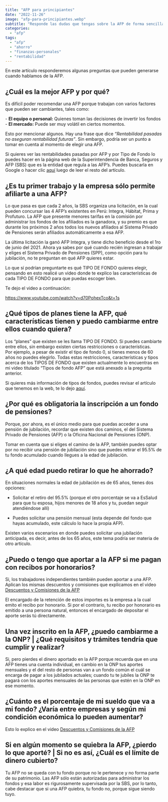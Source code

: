 ```yaml
---
title: "AFP para principiantes"
date: "2022-11-26"
image: "afp-para-principiantes.webp"
subtitle: "Responde las dudas que tengas sobre la AFP de forma sencilla en este artículo"
categories: 
  - "afp"
tags: 
  - "afp"
  - "ahorro"
  - "finanzas-personales"
  - "rentabilidad"
---
```


En este artículo responderemos algunas preguntas que pueden generarse cuando hablamos de la AFP.

## ¿Cuál es la mejor AFP y por qué?

Es difícil poder recomendar una AFP porque trabajan con varios factores que pueden ser cambiantes, tales como:  
  
\- **El equipo o personal:** Quienes toman las decisiones de invertir los fondos  
\- **El mercado:** Puede ser muy volátil en ciertos momentos.  
  
Esto por mencionar algunos. Hay una frase que dice _“Rentabilidad pasadas no aseguran rentabilidad futuras”_. Sin embargo, podría ser un punto a tomar en cuenta al momento de elegir una AFP.

Si quieres ver las rentabilidades pasadas por AFP y por Tipo de Fondo lo puedes hacer en la página web de la Superintendencia de Banca, Seguros y AFP (SBS) que es la entidad que regula a las AFP’s. Puedes buscarla en Google o hacer clic [aquí](https://www.sbs.gob.pe/) luego de leer el resto del artículo.

## ¿Es tu primer trabajo y la empresa sólo permite afiliarte a una AFP?

Lo que pasa es que cada 2 años, la SBS organiza una licitación, en la cual pueden concursar las 4 AFP’s existentes en Perú: Integra, Hábitat, Prima y Profuturo. La AFP que presente menores tarifas en la comisión por administrar los fondos de los afiliados es la ganadora, y su premio es que durante los próximos 2 años todos los nuevos afiliados al Sistema Privado de Pensiones serán afiliados automáticamente a esa AFP.

La última licitación la ganó AFP Integra, y tiene dicho beneficio desde el 1ro de junio del 2021. 
Ahora ya sabes por qué cuando recién ingresan a trabajar y eliges el Sistema Privado de Pensiones (SPP), como opción para tu jubilación, no te preguntan en qué AFP quieres estar.

Lo que sí podrían preguntarte es qué TIPO DE FONDO quieres elegir, pensando en esto realicé un video donde te explico las características de cada TIPO DE FONDO para que puedas escoger bien.

Te dejo el video a continuación:

https://www.youtube.com/watch?v=d70PohexTco&t=1s

## ¿Qué tipos de planes tiene la AFP, qué características tienen y puedo cambiarme entre ellos cuando quiera?

Los “planes” que existen se les llama TIPO DE FONDO. Si puedes cambiarte entre ellos, sin embargo existen ciertas restricciones o características.  
Por ejemplo, a pesar de existir el tipo de fondo 0, si tienes menos de 60 años no puedes elegirlo. Todas estas restricciones, características y tipos acerca de los TIPOS DE FONDO que existen actualmente lo encuentras en mi video titulado “Tipos de fondo AFP” que está anexado a la pregunta anterior.

Si quieres más información de tipos de fondos, puedes revisar el artículo que tenemos en la web, te lo dejo [aquí](https://pasionporlasfinanzas.tvalverde.tech/posts/tipos-de-fondos-afp/).

## ¿Por qué es obligatoria la inscripción a un fondo de pensiones?

Porque, por ahora, es el único medio para que puedas acceder a una pensión de jubilación, recordar que existen dos caminos, el del Sistema Privado de Pensiones (AFP) o la Oficina Nacional de Pensiones (ONP).

Tomar en cuenta que si eliges el camino de la AFP, también puedes optar por no recibir una pensión de jubilación sino que puedes retirar el 95.5% de tu fondo acumulado cuando llegues a la edad de jubilación.

## ¿A qué edad puedo retirar lo que he ahorrado?

En situaciones normales la edad de jubilación es de 65 años, tienes dos opciones:

- Solicitar el retiro del 95.5% (porque el otro porcentaje se va a EsSalud para que tu esposa, hijos menores de 18 años y tu, puedan seguir atendiéndose allí)

- Puedes solicitar una pensión mensual (esta depende del fondo que hayas acumulado, este cálculo lo hace la propia AFP).

Existen varios escenarios en donde puedes solicitar una jubilación anticipada, es decir, antes de los 65 años, este tema podría ser materia de otro artículo.

## ¿Puedo o tengo que aportar a la AFP si me pagan con recibos por honorarios?

Si, los trabajadores independientes también pueden aportar a una AFP. Aplican los mismas descuentos y comisiones que explicamos en el video [Descuentos y Comisiones de la AFP](https://www.youtube.com/watch?v=M26iPWjK4Mw)

El encargado de la retención de estos importes es la empresa a la cual emito el recibo por honorario. Si por el contrario, tu recibo por honorario es emitido a una persona natural, entonces el encargado de depositar el aporte serás tú directamente.

## Una vez inscrito en la AFP, ¿puedo cambiarme a la ONP? | ¿Qué requisitos y trámites tendría que cumplir y realizar?

Si, pero pierdes el dinero aportado en la AFP porque recuerda que en una AFP tienes una cuenta individual, en cambio en la ONP tus aportes mensuales y el del resto de personas van a un fondo común el cuál se encarga de pagar a los jubilados actuales; cuando tu te jubiles la ONP te pagará con los aportes mensuales de las personas que estén en la ONP en ese momento.

## ¿Cuánto es el porcentaje de mi sueldo que va a mi fondo? ¿Varía entre empresas y según mi condición económica lo pueden aumentar?

Esto lo explico en el video [Descuentos y Comisiones de la AFP](https://www.youtube.com/watch?v=M26iPWjK4Mw)

## Si en algún momento se quiebra la AFP, ¿pierdo lo que aporté? | Si no es así, ¿Cuál es el límite de dinero cubierto?

Tu AFP no se queda con tu fondo porque no le pertenece y no forma parte de su patrimonio. Las AFP sólo están autorizadas para administrar los fondos y esa labor es rigurosamente supervisada por la SBS, por lo tanto, cabe destacar que si una AFP quiebra, tu fondo no, porque sigue siendo tuyo.
